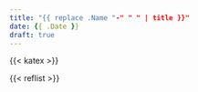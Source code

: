 ```yaml
---
title: "{{ replace .Name "-" " " | title }}"
date: {{ .Date }}
draft: true
---
```


{{< katex >}}

{{< reflist >}}

